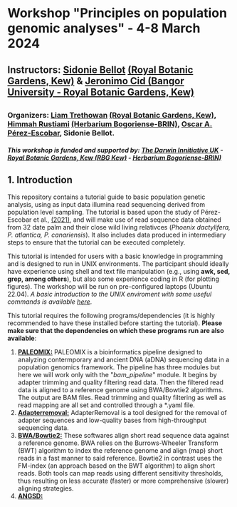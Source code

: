 # Workshop "Principles on population genomic analyses" - 4-8 March 2024
## Instructors: [Sidonie Bellot](https://www.kew.org/science/our-science/people/sidonie-bellot) [(Royal Botanic Gardens, Kew)](https://scholar.google.com/citations?user=KREJ2JsAAAAJ) & [Jeronimo Cid (Bangor University - Royal Botanic Gardens, Kew)](https://www.google.com/url?sa=t&rct=j&q=&esrc=s&source=web&cd=&ved=2ahUKEwi26um3rMqEAxXNna8BHabsCMUQFnoECBIQAQ&url=https%3A%2F%2Fwww.bangor.ac.uk%2Fnatural-sciences%2Fresearch-students%2Fjeronimo-cid-65d6abf0-d6ad-46ca-99d2-23dde9e862ff%2Fen&usg=AOvVaw2KMzf2RiEUtnKgZcXyFjOy&opi=89978449)
## 
### Organizers: [Liam Trethowan](https://www.kew.org/science/our-science/people/liam-trethowan) [(Royal Botanic Gardens, Kew)](https://scholar.google.com/citations?user=FgqqcMMAAAAJ), [Himmah Rustiami](https://scholar.google.com/citations?user=sluGEjEAAAAJ&hl=en) [(Herbarium Bogoriense-BRIN)](https://brin.go.id/en), [Oscar A. Pérez-Escobar](https://scholar.google.co.uk/citations?user=tSzyp6QAAAAJ&hl=en), Sidonie Bellot.
##### This workshop is funded and supported by: [The Darwin Innitiative UK](https://www.darwininitiative.org.uk) - [Royal Botanic Gardens, Kew (RBG Kew)](https://www.kew.org) - [Herbarium Bogoriense-BRIN)](https://brin.go.id/en)

## 1. Introduction
This repository contains a tutorial guide to basic population genetic analysis, using as input data illumina read sequencing derived from population level sampling. The tutorial is based upon the study of Pérez-Escobar et al., [(2021)](https://academic.oup.com/mbe/article/38/10/4475/6311667), and will make use of read sequence data obtained from 32 date palm and their close wild living relativces (_Phoenix dactylifera, P. atlantica, P. canariensis_). It also includes data produced in intermediary steps to ensure that the tutorial can be executed completely.   

This tutorial is intended for users with a basic knowledge in programming and is designed to run in UNIX environments. The participant should ideally have experience using shell and text file manipulation (e.g., using **awk, sed, grep, among others**), but also some experience coding in R (for plotting figures). The workshop will be run on pre-configured laptops (Ubuntu 22.04). _A basic introduction to the UNIX enviroment with some useful commands is available [here](https://github.com/siriusb-nox/ONT-workshop-Oct-2023/blob/main/bash_tutorial.md)_. 

This tutorial requires the following programs/dependencies (it is highly recommended to have these installed before starting the tutorial). **Please make sure that the dependencies on which these programs run are also available**:

1. [**PALEOMIX:**](https://paleomix.readthedocs.io/en/stable/) PALEOMIX is a bioinformatics pipeline designed to analyzing contermporary and ancient DNA (aDNA) sequencing data in a population genomics framework. The pipeline has three modules but here we will work only with the "_bam_pipeline_" module. It begins by adapter trimming and quality filtering read data. Then the filtered read data is aligned to a reference genome using BWA/Bowtie2 algorithms. The output are BAM files. Read trimming and quality filtering as well as read mapping are all set and controlled through a *.yaml file. 
2. [**Adapterremoval:**](https://adapterremoval.readthedocs.io/en/stable/) AdapterRemoval is a tool  designed for the removal of adapter sequences and low-quality bases from high-throughput sequencing data.
3. [**BWA**](https://www.google.com/url?sa=t&rct=j&q=&esrc=s&source=web&cd=&ved=2ahUKEwiJw4ClmtCEAxW-mlYBHcqRAawQFnoECBoQAQ&url=https%3A%2F%2Fgithub.com%2Flh3%2Fbwa&usg=AOvVaw2UQDwSP6x4_7vvSFTzRZGr&opi=89978449)[**/Bowtie2:**](https://bowtie-bio.sourceforge.net/bowtie2/index.shtml) These softwares align short read sequence data against a reference genome. BWA relies on the Burrows-Wheeler Transform (BWT) algorithm to index the reference genome and align (map) short reads in a fast manner to said reference. Bowtie2 in contrast uses the FM-index (an approach based on the BWT algorithm) to align short reads. Both tools can map reads using different sensitivity thresholds, thus resulting on less accurate (faster) or more comprehensive (slower) aligning strategies.   
5. [**ANGSD:**](https://www.popgen.dk/angsd/index.php/ANGSD)

